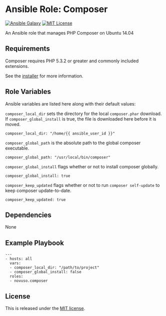 # Ansible Role: Composer

[![Ansible Galaxy](http://img.shields.io/badge/galaxy-novuso.composer-000000.svg)](https://galaxy.ansible.com/list#/roles/3814)
[![MIT License](http://img.shields.io/badge/license-MIT-003399.svg)](http://opensource.org/licenses/MIT)

An Ansible role that manages PHP Composer on Ubuntu 14.04

## Requirements

Composer requires PHP 5.3.2 or greater and commonly included extensions.

See the
[installer](https://github.com/composer/getcomposer.org/blob/master/web/installer)
for more information.

## Role Variables

Ansible variables are listed here along with their default values:

`composer_local_dir` sets the directory for the local `composer.phar` download.
If `composer_global_install` is true, the file is downloaded here before it is
moved.

    composer_local_dir: "/home/{{ ansible_user_id }}"

`composer_global_path` is the absolute path to the global composer executable.

    composer_global_path: "/usr/local/bin/composer"

`composer_global_install` flags whether or not to install composer globally.

    composer_global_install: true

`composer_keep_updated` flags whether or not to run `composer self-update` to
keep composer update-to-date.

    composer_keep_updated: true

## Dependencies

None

## Example Playbook

    ---
    - hosts: all
      vars:
      - composer_local_dir: "/path/to/project"
      - composer_global_install: false
      roles:
      - novuso.composer

## License

This is released under the [MIT license](http://opensource.org/licenses/MIT).
